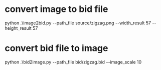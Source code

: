 # convert image to bid file
python .\image2bid.py --path_file source/zigzag.png --width_result 57 --height_result 57

# convert bid file to image
python .\bid2image.py --path_file bid/zigzag.bid --image_scale 10